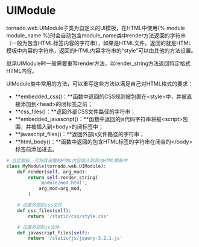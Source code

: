 # **UIModule**

tornado.web.UIModule子类为自定义的UI模板，在HTML中使用{% module module\_name %}时会自动包含module\_name类中render方法返回的字符串（一般为包含HTML标签内容的字符串），如果是HTML文件，返回的就是HTML模板中内容的字符串，返回的HTML内容字符串的“style”可以由其他的方法设置。

继承UIModule时一般需要重写render方法，以render\_string方法返回特定格式HTML内容。

UIModule类中常用的方法，可以重写这些方法以满足自己对HTML格式的要求：

* **embedded\_css\(\)：**函数中返回的CSS规则被包裹在&lt;style&gt;中，并被直接添加到&lt;head&gt;的闭标签之前；
* **css\_files\(\)：**返回外部CSS文件路径的字符串；
* **embedded\_javascript\(\)：**函数中返回的js代码字符串将被&lt;script&gt;包围，并被插入到&lt;body&gt;的闭标签中；
* **javascript\_files\(\)：**返回外部js文件路径的字符串；
* **html\_body\(\)：**函数中返回的包含HTML标签的字符串在闭合的&lt;/body&gt;标签前添加进去。

```py
# 自定模板，可将其设置的HTML内容嵌入到其他HTML模板中
class MyModule(tornado.web.UIModule):
    def render(self, arg_mod):
        return self.render_string(
            'module/mod.html',
            arg_mod=arg_mod,
        )

    # 设置外部的css文件
    def css_files(self):
        return '/static/css/style.css'

    # 设置外部的js文件
    def javascript_files(self):
        return '/static/js/jquery-3.2.1.js'
```



